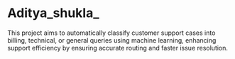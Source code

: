 # Aditya_shukla_
This project aims to automatically classify customer support cases into billing, technical, or general queries using machine learning, enhancing support efficiency by ensuring accurate routing and faster issue resolution.

